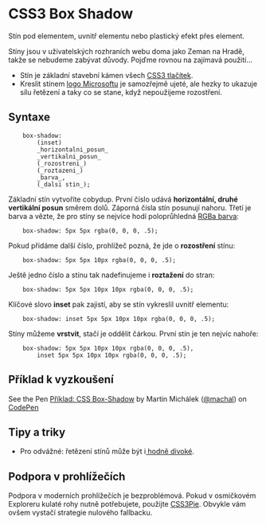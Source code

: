 
CSS3 Box Shadow
===========

Stín pod elementem, uvnitř elementu nebo plastický efekt přes element.

Stíny jsou v uživatelských rozhraních webu doma jako Zeman na Hradě, takže se nebudeme zabývat důvody. Pojďme rovnou na zajímavá použití…

* Stín je základní stavební kámen všech [CSS3 tlačítek](http://hellohappy.org/css3-buttons/).
* Kreslit stínem [logo Microsoftu](http://codepen.io/zhusee2/pen/qJuzw) je samozřejmě ujeté, ale hezky to ukazuje sílu řetězení a taky co se stane, když nepoužijeme rozostření.


Syntaxe
-------

		box-shadow:
			(inset)
			_horizontalni_posun_
			_vertikalni_posun_
			(_rozostreni_)
			(_roztazeni_)
			_barva_,
			(_dalsi stin_);

Základní stín vytvoříte cobydup. První číslo udává **horizontální, druhé vertikální posun** směrem dolů. Záporná čísla stín posunují nahoru. Třetí je barva a vězte, že pro stíny se nejvíce hodí poloprůhledná [RGBa barva](css3-rgba.md):

		box-shadow: 5px 5px rgba(0, 0, 0, .5);

Pokud přidáme další číslo, prohlížeč pozná, že jde o **rozostření** stínu:

		box-shadow: 5px 5px 10px rgba(0, 0, 0, .5);

Ještě jedno číslo a stínu tak nadefinujeme i **roztažení** do stran:

		box-shadow: 5px 5px 10px 10px rgba(0, 0, 0, .5);

Klíčové slovo **inset** pak zajistí, aby se stín vykreslil uvnitř elementu:

		box-shadow: inset 5px 5px 10px 10px rgba(0, 0, 0, .5);

Stíny můžeme **vrstvit**, stačí je oddělit čárkou. První stín je ten nejvíc nahoře:

		box-shadow: 5px 5px 10px 10px rgba(0, 0, 0, .5),
			inset 5px 5px 10px 10px rgba(0, 0, 0, .5);

Příklad k vyzkoušení
--------------------

<p data-height="220" data-theme-id="502" data-slug-hash="lAoDv" data-user="machal" data-default-tab="result" class='codepen'>See the Pen <a href='http://codepen.io/machal/pen/lAoDv'>Příklad: CSS Box-Shadow</a> by Martin Michálek (<a href='http://codepen.io/machal'>@machal</a>) on <a href='http://codepen.io'>CodePen</a></p>
<script async src="http://codepen.io/assets/embed/ei.js"></script>

Tipy a triky
------------

 - Pro odvážné: řetězení stínů může být i[ hodně
	 divoké](http://dabblet.com/gist/2043600).

Podpora v prohlížečích
----------------------

Podpora v moderních prohlížečích je bezproblémová. Pokud v osmičkovém Exploreru kulaté rohy nutně potřebujete, použijte [CSS3Pie](http://css3pie.com/). Obvykle vám ovšem vystačí strategie nulového fallbacku.
